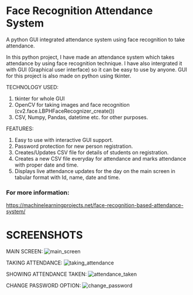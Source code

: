 # Face Recognition Attendance System
A python GUI integrated attendance system using face recognition to take attendance.

In this python project, I have made an attendance system which takes attendance by using face recognition technique. I have also intergrated it with GUI (Graphical user interface) so it can be easy to use by anyone. GUI for this project is also made on python using tkinter.

TECHNOLOGY USED:
1) tkinter for whole GUI
2) OpenCV for taking images and face recognition (cv2.face.LBPHFaceRecognizer_create())
3) CSV, Numpy, Pandas, datetime etc. for other purposes.

FEATURES:
1) Easy to use with interactive GUI support.
2) Password protection for new person registration.
3) Creates/Updates CSV file for details of students on registration.
4) Creates a new CSV file everyday for attendance and marks attendance with proper date and time.
5) Displays live attendance updates for the day on the main screen in tabular format with Id, name, date and time.

### For more information:
https://machinelearningprojects.net/face-recognition-based-attendance-system/

# SCREENSHOTS

MAIN SCREEN:
![main_screen](https://github.com/user-attachments/assets/ba58d05d-590f-4be4-99e2-b38be14a1bf7)

TAKING ATTENDANCE:
![taking_attendance](https://github.com/user-attachments/assets/44b4c8a3-9706-4d95-8376-dd63095e0959)

SHOWING ATTENDANCE TAKEN:
![attendance_taken](https://github.com/user-attachments/assets/0c38e567-e0cc-49bb-8de9-a9c53727afe7)

CHANGE PASSWORD OPTION:
![change_password](https://github.com/user-attachments/assets/05de7c2c-f969-47e7-bd96-5144b7723824)
